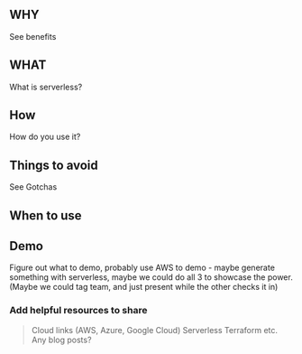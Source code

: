 ## WHY

See benefits

## WHAT

What is serverless?

## How

How do you use it?

## Things to avoid

See Gotchas

## When to use

## Demo

Figure out what to demo, probably use AWS to demo - maybe generate something with serverless, maybe we could do all 3 to showcase the power. (Maybe we could tag team, and just present while the other checks it in)

### Add helpful resources to share

> Cloud links (AWS, Azure, Google Cloud)
> Serverless
> Terraform
> etc.
> Any blog posts?
